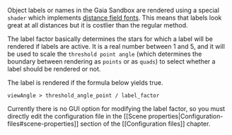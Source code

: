 Object labels or names in the Gaia Sandbox are rendered using a special `shader` which implements [distance field fonts](/libgdx/libgdx/wiki/Distance-field-fonts). This means that labels look great at all distances but it is costlier than the regular method.

The label factor basically determines the stars for which a label will be rendered if labels are active. It is a real number between 1 and 5, and it will be used to scale the `threshold point angle` (which determines the boundary between rendering as `points` or as `quads`) to select whether a label should be rendered or not.

The label is rendered if the formula below yields true.

```
viewAngle > threshold_angle_point / label_factor
```

Currently there is no GUI option for modifying the label factor, so you must directly edit the configuration file in the [[Scene properties|Configuration-files#scene-properties]] section of the [[Configuration files]] chapter.